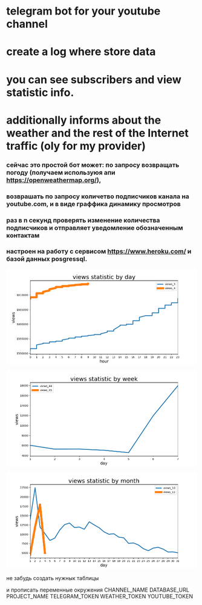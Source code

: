 # telegram bot for your youtube channel
# create a log where store data
# you can see subscribers and view statistic info.
# additionally informs about the weather and the rest of the Internet traffic (oly for my provider)


### сейчас это простой бот может: по запросу возвращать погоду (получаем используюя апи https://openweathermap.org/),
### возврашать по запросу количетво подписчиков канала на youtube.com, и в виде граффика динамику просмотров
### раз в n секунд проверять изменение количества подписчиков и отправляет уведомление обозначенным контактам
### настроен на работу с сервисом https://www.heroku.com/ и базой данных posgressql.

![day stat](readme/day.png)

![week stat](readme/week.png)

![month stat](readme/month.png)


не забудь создать нужнык таблицы

и прописать переменные окружения
CHANNEL_NAME
DATABASE_URL
PROJECT_NAME
TELEGRAM_TOKEN
WEATHER_TOKEN
YOUTUBE_TOKEN
